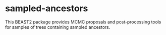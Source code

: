 sampled-ancestors
=================

This BEAST2 package provides MCMC proposals and post-processing tools for samples of trees containing sampled ancestors.
